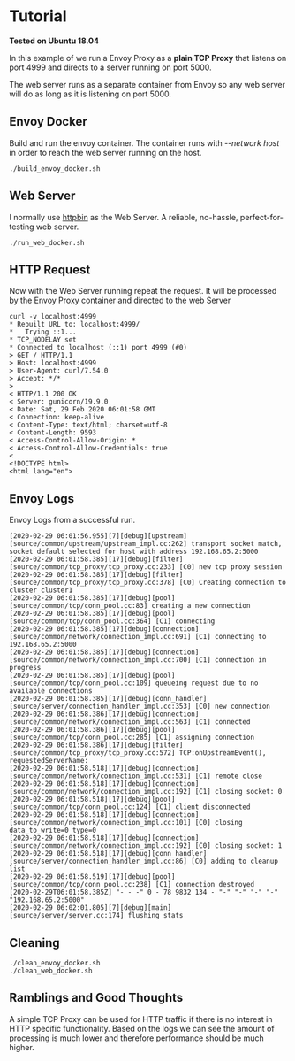 # Tutorial

**Tested on Ubuntu 18.04**

In this example of we run a Envoy Proxy as a **plain TCP Proxy** that listens on port 4999 and directs to a server running on port 5000.
 
 The web server runs as a separate container from Envoy so any web server will do as long as it is listening on port 5000. 

## Envoy Docker

Build and run the envoy container. The container runs with *--network host* in order to reach the web server running on the host.

```
./build_envoy_docker.sh
``` 

## Web Server

I normally use [httpbin](http://httpbin.org/) as the Web Server. A reliable, no-hassle, perfect-for-testing web server.

```
./run_web_docker.sh
```

## HTTP Request

Now with the Web Server running repeat the request. It will be processed by the Envoy Proxy container and directed to the web Server

```
curl -v localhost:4999
* Rebuilt URL to: localhost:4999/
*   Trying ::1...
* TCP_NODELAY set
* Connected to localhost (::1) port 4999 (#0)
> GET / HTTP/1.1
> Host: localhost:4999
> User-Agent: curl/7.54.0
> Accept: */*
> 
< HTTP/1.1 200 OK
< Server: gunicorn/19.9.0
< Date: Sat, 29 Feb 2020 06:01:58 GMT
< Connection: keep-alive
< Content-Type: text/html; charset=utf-8
< Content-Length: 9593
< Access-Control-Allow-Origin: *
< Access-Control-Allow-Credentials: true
< 
<!DOCTYPE html>
<html lang="en">

```

## Envoy Logs

Envoy Logs from a successful run.

```
[2020-02-29 06:01:56.955][7][debug][upstream] [source/common/upstream/upstream_impl.cc:262] transport socket match, socket default selected for host with address 192.168.65.2:5000
[2020-02-29 06:01:58.385][17][debug][filter] [source/common/tcp_proxy/tcp_proxy.cc:233] [C0] new tcp proxy session
[2020-02-29 06:01:58.385][17][debug][filter] [source/common/tcp_proxy/tcp_proxy.cc:378] [C0] Creating connection to cluster cluster1
[2020-02-29 06:01:58.385][17][debug][pool] [source/common/tcp/conn_pool.cc:83] creating a new connection
[2020-02-29 06:01:58.385][17][debug][pool] [source/common/tcp/conn_pool.cc:364] [C1] connecting
[2020-02-29 06:01:58.385][17][debug][connection] [source/common/network/connection_impl.cc:691] [C1] connecting to 192.168.65.2:5000
[2020-02-29 06:01:58.385][17][debug][connection] [source/common/network/connection_impl.cc:700] [C1] connection in progress
[2020-02-29 06:01:58.385][17][debug][pool] [source/common/tcp/conn_pool.cc:109] queueing request due to no available connections
[2020-02-29 06:01:58.385][17][debug][conn_handler] [source/server/connection_handler_impl.cc:353] [C0] new connection
[2020-02-29 06:01:58.386][17][debug][connection] [source/common/network/connection_impl.cc:563] [C1] connected
[2020-02-29 06:01:58.386][17][debug][pool] [source/common/tcp/conn_pool.cc:285] [C1] assigning connection
[2020-02-29 06:01:58.386][17][debug][filter] [source/common/tcp_proxy/tcp_proxy.cc:572] TCP:onUpstreamEvent(), requestedServerName: 
[2020-02-29 06:01:58.518][17][debug][connection] [source/common/network/connection_impl.cc:531] [C1] remote close
[2020-02-29 06:01:58.518][17][debug][connection] [source/common/network/connection_impl.cc:192] [C1] closing socket: 0
[2020-02-29 06:01:58.518][17][debug][pool] [source/common/tcp/conn_pool.cc:124] [C1] client disconnected
[2020-02-29 06:01:58.518][17][debug][connection] [source/common/network/connection_impl.cc:101] [C0] closing data_to_write=0 type=0
[2020-02-29 06:01:58.518][17][debug][connection] [source/common/network/connection_impl.cc:192] [C0] closing socket: 1
[2020-02-29 06:01:58.518][17][debug][conn_handler] [source/server/connection_handler_impl.cc:86] [C0] adding to cleanup list
[2020-02-29 06:01:58.519][17][debug][pool] [source/common/tcp/conn_pool.cc:238] [C1] connection destroyed
[2020-02-29T06:01:58.385Z] "- - -" 0 - 78 9832 134 - "-" "-" "-" "-" "192.168.65.2:5000"
[2020-02-29 06:02:01.805][7][debug][main] [source/server/server.cc:174] flushing stats
```
## Cleaning

```
./clean_envoy_docker.sh
./clean_web_docker.sh
```

## Ramblings and Good Thoughts

A simple TCP Proxy can be used for HTTP traffic if there is no interest in HTTP specific functionality. Based on the logs we can see the amount of processing is much lower and therefore performance should be much higher.

